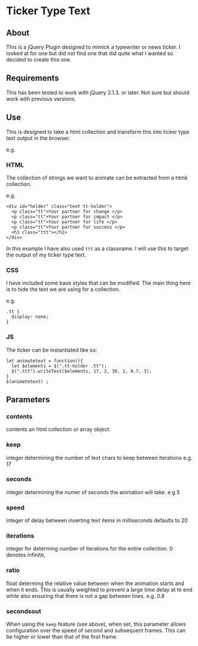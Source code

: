 # Ticker Type Text

## About

This is a jQuery Plugin designed to mimick a typewriter or news ticker. I looked at for one but did not find one that did quite what I wanted so decided to create this one.

## Requirements

This has been tested to work with jQuery 2.1.3. or later. Not sure but should work with previous versions.

## Use

This is designed to take a html collection and transform this into ticker type text output in the browser.

e.g.

### HTML

The collection of strings we want to animate can be extracted from a htmk collection.

e.g.

```
<div id="holder" class="text tt-holder">
  <p class="tt">Your partner for change </p>
  <p class="tt">Your partner for impact </p>
  <p class="tt">Your partner for life </p>
  <p class="tt">Your partner for success </p>
  <h1 class="ttt"></h1>
</div>
```
In this example I have also used `ttt` as a classname. I will use this to target the output of my ticker type text.

### CSS

I have included some base styles that can be modified. The main thing here is to hide the text we are using for a collection.

e.g.

```
.tt {
  display: none;
}
```
### JS

The ticker can be instantiated like so:

```
let animatetext = function(){
  let $elements = $(".tt-holder .tt");
  $(".ttt").writeText($elements, 17, 2, 30, 1, 0.7, 3);
}
$(animatetext) ;

```
## Parameters

### contents

contents an html collection or array object.

### keep

integer determining the number of text chars to keep between iterations e.g. 17

### seconds

integer determining the numer of seconds the animation will take. e.g 5

### speed

integer of delay between inserting text items in milliseconds defaults to 20

### iterations

integer for determing number of iterations for the entire collection. 0 denotes infinite,

### ratio

float determing the relative value between when the animation starts and when it ends. This is usually weighted to prevent a large time delay at te end while also ensuring that there is not a gap between lines. e.g. 0.8

### secondsout

When using the `keep` feature (see above), when set, this parameter allows configuration over the speed of second and subsequent frames. This can be higher or lower than that of the first frame.
